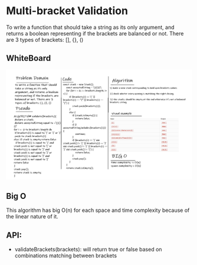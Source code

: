 # Multi-bracket Validation

To write a function that should take a string as its only argument, and returns a boolean representing if the brackets are balanced or not. There are 3 types of brackets: [], {}, ()

## WhiteBoard 

![whiteboard](whiteboard.PNG)

## Big O

This algorithm has big O(n) for each space and time complexity because of the linear nature of it.

## API:

- validateBrackets(brackets): will return true or false based on combinations matching between brackets